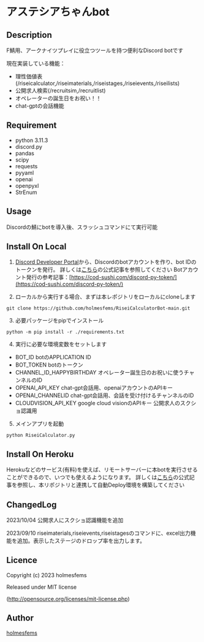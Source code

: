 アステシアちゃんbot
====
## Description
F鯖用、アークナイツプレイに役立つツールを持つ便利なDiscord botです

現在実装している機能：
* 理性価値表(/riseicalculator,/riseimaterials,/riseistages,/riseievents,/riseilists)
* 公開求人検索(/recruitsim,/recruitlist)
* オペレーターの誕生日をお祝い！！
* chat-gptの会話機能

## Requirement
* python 3.11.3
* discord.py
* pandas
* scipy
* requests
* pyyaml
* openai
* openpyxl
* StrEnum

## Usage
Discordの鯖にbotを導入後、スラッシュコマンドにて実行可能

## Install On Local
1. [Discord Developer Portal](https://discord.com/developers/applications)から、Discordのbotアカウントを作り、bot IDのトークンを発行。
詳しくは[こちら](https://discordpy.readthedocs.io/ja/latest/discord.html)の公式記事を参照してください
Botアカウント発行の参考記事：[https://cod-sushi.com/discord-py-token/](https://cod-sushi.com/discord-py-token/)

2. ローカルから実行する場合、まずは本レポジトリをローカルにcloneします
```
git clone https://github.com/holmesfems/RiseiCalculatorBot-main.git
```

3. 必要パッケージをpipでインストール
```
python -m pip install -r ./requirements.txt
```

4. 実行に必要な環境変数をセットします
* BOT_ID botのAPPLICATION ID
* BOT_TOKEN botのトークン
* CHANNEL_ID_HAPPYBIRTHDAY オペレーター誕生日のお祝いに使うチャンネルのID
* OPENAI_API_KEY chat-gpt会話用、openaiアカウントのAPIキー
* OPENAI_CHANNELID chat-gpt会話用、会話を受け付けるチャンネルのID
* CLOUDVISION_API_KEY google cloud visionのAPIキー 公開求人のスクショ認識用

5. メインアプリを起動
```
python RiseiCalculator.py
```

## Install On Heroku
Herokuなどのサービス(有料)を使えば、リモートサーバーに本botを実行させることができるので、いつでも使えるようになります。
詳しくは[こちら](https://devcenter.heroku.com/ja/articles/github-integration)の公式記事を参照し、本リポジトリと連携して自動Deploy環境を構築してください

## ChangedLog
2023/10/04 公開求人にスクショ認識機能を追加

2023/09/10 riseimaterials,riseievents,riseistagesのコマンドに、excel出力機能を追加。表示したステージのドロップ率を出力します。

## Licence
Copyright (c) 2023 holmesfems

Released under MIT license

(http://opensource.org/licenses/mit-license.php)

## Author

[holmesfems](https://github.com/holmesfems)